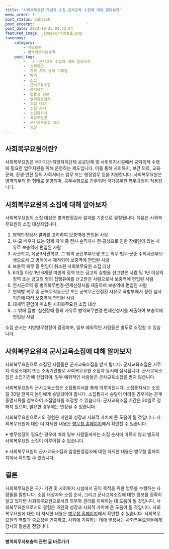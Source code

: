 ```yaml
---
title: "사회복무요원 개념과 소집 군사교육 소집에 대해 알아보자"
menu_order: 1
post_status: publish
post_excerpt: '                     '
post_date: 2023-10-25 04:23:04
featured_image: _images/국방보훈.png
taxonomy:
    category:
        - 국방보훈
        - 병역의무자보충역
    post_tag:
        -   -  군사교육 소집에 대해 알아보자
        -  신체등급
        -  가족 사유 등이 고려됨
        -  병역
        -  소집
        -  군사교육소집
        -  공익목적
        -  법률상 신분
        -  병역판정검사
        -  소집 대상
        -  소집 순서
        -  소집통지서
        -  국방부장관
        -  군사교육소집 실시
        -  송달
---
```




사회복무요원이란?
---------------------
사회복무요원은 국가기관·지방자치단체·공공단체 및 사회복지시설에서 공익목적 수행에 필요한 업무지원을 위해 운영하는 제도입니다. 이를 통해 사회복지, 보건·의료, 교육·문화, 환경·안전 등의 사회서비스 업무 또는 행정업무 등을 지원합니다. 사회복무요원은 병역의무의 한 형태로 운영되며, 공무수행으로 간주되어 국가공무원 복무규정이 적용됩니다.

사회복무요원의 소집에 대해 알아보자
-----------------------------------
사회복무요원의 소집 대상은 병역판정검사 결과를 기준으로 결정됩니다. 다음은 사회복무요원의 소집 대상자입니다.

1. 병역판정검사 결과를 고려하여 보충역에 편입된 사람
2. 부·모·배우자 또는 형제·자매 중 전사·순직자나 전·공상으로 인한 장애인이 있는 사유로 보충역에 편입된 사람
3. 사관학교, 육군3사관학교, 그 밖의 군간부후보생 또는 의무·법무·군종·수의사관후보생으로서 그 병적에서 제적되어 보충역에 편입된 사람
4. 보충역 복무 중 편입이 취소된 사회복무요원 소집 대상
5. 6개월 이상 1년 6개월 미만의 징역 또는 금고의 실형을 선고받은 사람 및 1년 이상의 징역 또는 금고의 형의 집행유예를 선고받은 사람으로서 보충역에 편입된 사람
6. 전시근로역 중 병역복무변경·면제신청서를 제출하여 보충역에 편입된 사람
7. 현역병 복무 중 군복무적응곤란 또는 군복무곤란질환 사유로 국방부에서 정한 심사기준에 따라 보충역에 편입된 사람
8. 대체역 편입이 취소된 사회복무요원 소집 대상
9. 그 밖에 질병, 심신장애 등의 사유로 병역복무변경·면제신청서를 제출하여 보충역에 편입된 사람

소집 순서는 지방병무청장이 결정하며, 일부 예외적인 사람들은 별도로 소집할 수 있습니다.

사회복무요원의 군사교육소집에 대해 알아보자
-----------------------------------------
사회복무요원으로 소집된 사람들은 군사교육소집을 받게 됩니다. 군사교육소집은 거주지·직장소재지 또는 소속기관별로 사회복무요원 소집과 동시에 실시됩니다. 군사교육소집은 소집기간에 산입되며, 일부 예외적인 사람들은 군사교육소집을 받지 않습니다.

사회복무요원의 군사교육소집은 소집통지서를 통해 이루어집니다. 소집통지서는 소집일 30일 전까지 본인에게 송달되어야 합니다. 소집통지서 송달이 어려운 경우에는 관계 증명서류를 첨부하여 소집일자를 조정할 수 있습니다. 군사교육소집 기간은 30일로 정해져 있으며, 필요한 경우에는 연장될 수 있습니다.

사회복무요원으로서의 경험은 개인의 성장과 사회적 가치에 큰 도움이 될 것입니다. 사회복무요원에 대한 더 자세한 내용은 [병무청 홈페이지](http://www.mma.go.kr)에서 확인할 수 있습니다.

※ 병무청장이 필요한 경우에 따라 일부 사람들에게는 소집 순서에 따르지 않고 별도의 사회복무요원 소집이 이루어질 수 있습니다.

※ 사회복무요원의 군사교육소집과 입영판정검사에 대한 자세한 내용은 병무청 홈페이지에서 확인할 수 있습니다.

## 결론

사회복무요원은 국가 기관 및 사회복지 시설에서 공익 목적을 위한 업무를 수행하는 사람들을 말합니다. 소집 대상자와 소집 순서, 그리고 군사교육소집에 대한 정보를 정확히 알고 있다면 사회복무요원으로서의 의무와 권리를 이해하는 데 도움이 될 것입니다. 사회복무요원으로서의 경험은 개인의 성장과 사회적 가치에 큰 도움이 될 것입니다. 사회복무요원에 대한 더 자세한 내용은 [병무청 홈페이지](http://www.mma.go.kr)에서 확인할 수 있습니다. 사회복무요원의 역할과 중요성을 인지하고, 사회에 기여하는 데에 앞장서는 사회복무요원들에게 감사의 말씀을 전합니다.
<!-- wp:separator -->
<hr class="wp-block-separator has-alpha-channel-opacity"/>
<!-- /wp:separator -->

<!-- wp:group {"backgroundColor":"base","layout":{"type":"constrained"}} -->
<div class="wp-block-group has-base-background-color has-background"><!-- wp:paragraph {"align":"center","fontSize":"medium"} -->
<p class="has-text-align-center has-large-font-size"><strong>병역의무자보충역 관련 글 바로가기</strong></p>
<!-- /wp:paragraph -->


<!-- wp:latest-posts
{"categories":[{"id":9045,"count":19,"description":"","link":"https://uknowlaw.com/category/%eb%b3%91%ec%97%ad%ec%9d%98%eb%ac%b4%ec%9e%90%eb%b3%b4%ec%b6%a9%ec%97%ad/","name":"병역의무자보충역","slug":"병역의무자보충역","taxonomy":"category","parent":0,"meta":[],"_links":{"self":[{"href":"https://uknowlaw.com/wp-json/wp/v2/categories/9045"}],"collection":[{"href":"https://uknowlaw.com/wp-json/wp/v2/categories"}],"about":[{"href":"https://uknowlaw.com/wp-json/wp/v2/taxonomies/category"}],"wp:post_type":[{"href":"https://uknowlaw.com/wp-json/wp/v2/posts?categories=9045"}],"curies":[{"name":"wp","href":"https://api.w.org/{rel}","templated":true}]}}],"postsToShow":100,"excerptLength":28,"postLayout":"grid","columns":2,"featuredImageAlign":"left","featuredImageSizeSlug":"large","fontSize":"small"} /--></div>
<!-- /wp:group -->